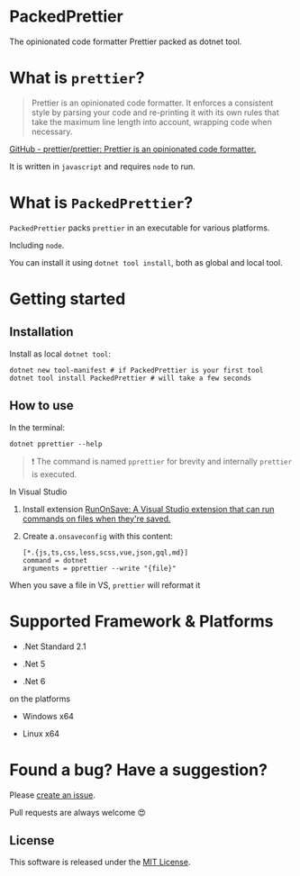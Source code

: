 # PackedPrettier

The opinionated code formatter Prettier packed as dotnet tool.

# What is `prettier`?

> Prettier is an opinionated code formatter. It enforces a consistent style by parsing your code and re-printing it with its own rules that take the maximum line length into account, wrapping code when necessary.

[GitHub - prettier/prettier: Prettier is an opinionated code formatter.](https://github.com/prettier/prettier)

It is written in `javascript` and requires `node` to run.

# What is `PackedPrettier`?

`PackedPrettier` packs `prettier` in an executable for various platforms.

Including `node`.

You can install it using `dotnet tool install`, both as global and local tool. 

# Getting started

## Installation

Install as local `dotnet tool`:

```shell
dotnet new tool-manifest # if PackedPrettier is your first tool
dotnet tool install PackedPrettier # will take a few seconds
```

## How to use

In the terminal:

```shell
dotnet pprettier --help
```

> :exclamation: The command is named `pprettier` for brevity and internally `prettier` is executed.

In Visual Studio

1. Install extension [RunOnSave: A Visual Studio extension that can run commands on files when they're saved.](https://github.com/waf/RunOnSave)

2. Create a`.onsaveconfig` with this content:
   
   ```textile
   [*.{js,ts,css,less,scss,vue,json,gql,md}]
   command = dotnet
   arguments = pprettier --write "{file}"
   ```

When you save a file in VS, `prettier` will reformat it

# Supported Framework & Platforms

* .Net Standard 2.1

* .Net 5

* .Net 6

on the platforms

* Windows x64

* Linux x64



# Found a bug? Have a suggestion?

Please [create an issue](https://github.com/Gitii/PackedPrettier/issues).

Pull requests are always welcome :heart_eyes:

## License

This software is released under the [MIT License](https://opensource.org/licenses/MIT). 
